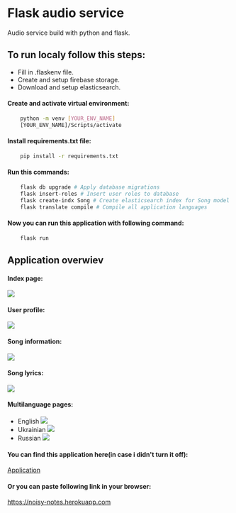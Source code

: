 # Flask audio service

Audio service build with python and flask.

## To run localy follow this steps:
- Fill in .flaskenv file.
- Create and setup firebase storage.
- Download and setup elasticsearch.

#### Create and activate virtual environment:
```sh
    python -m venv [YOUR_ENV_NAME]
    [YOUR_ENV_NAME]/Scripts/activate
```

#### Install requirements.txt file:
```sh
    pip install -r requirements.txt
```

#### Run this commands:
```sh
    flask db upgrade # Apply database migrations
    flask insert-roles # Insert user roles to database
    flask create-indx Song # Create elasticsearch index for Song model
    flask translate compile # Compile all application languages
```

#### Now you can run this application with following command:
```sh
    flask run
```

## Application overwiev
#### Index page:
![](https://drive.google.com/uc?export=view&id=1NiUF6aROoTqzWlLyl9eSHKQkx3p-t7Fv)

#### User profile:
![](https://drive.google.com/uc?export=view&id=1oS8alAQjyqeea1dB9iWu77OVVXkWOGxD)

#### Song information:
![](https://drive.google.com/uc?export=view&id=1E7VtulWee_dUWRGicUsJjzgknjq88ya7)

#### Song lyrics:
![](https://drive.google.com/uc?export=view&id=1O_1HhViZPwH8YVopbUCV83SwCPcdIzaI)

#### Multilanguage pages:
- English
![](https://drive.google.com/uc?export=view&id=1NiUF6aROoTqzWlLyl9eSHKQkx3p-t7Fv)
- Ukrainian
![](https://drive.google.com/uc?export=view&id=1ezIyA3IZJwiWbxLZUQz7WTljs3pLWADg)
- Russian
![](https://drive.google.com/uc?export=view&id=1G3fdN19y6LqvIMQInWFrMgwmuf6XuGTg)

#### You can find this application here(in case i didn't turn it off):
[Application](https://noisy-notes.herokuapp.com)
#### Or you can paste following link in your browser:
https://noisy-notes.herokuapp.com
